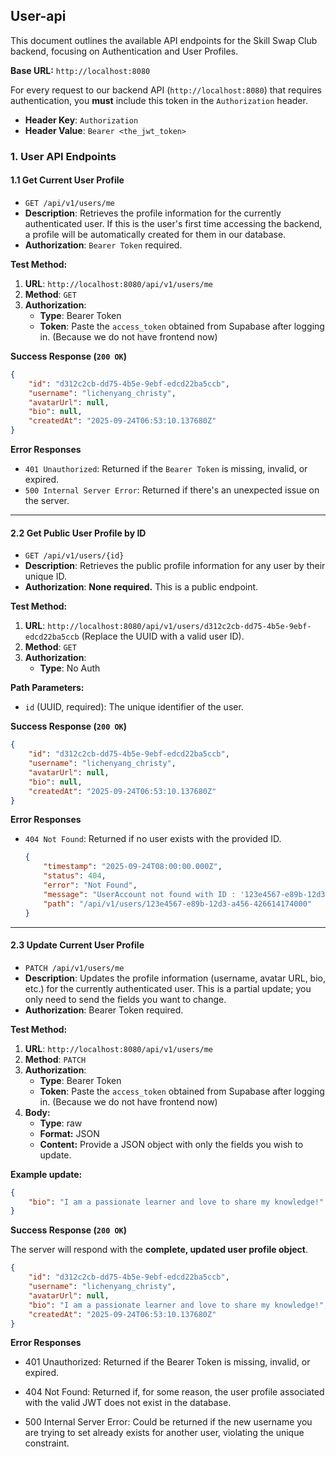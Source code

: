 ## **User-api**

This document outlines the available API endpoints for the Skill Swap Club backend, focusing on Authentication and User Profiles.

**Base URL:** `http://localhost:8080`

For every request to our backend API (`http://localhost:8080`) that requires authentication, you **must** include this token in the `Authorization` header.

*   **Header Key**: `Authorization`
*   **Header Value**: `Bearer <the_jwt_token>`

### **1. User API Endpoints**

#### **1.1 Get Current User Profile**

*   `GET /api/v1/users/me`
*   **Description**: Retrieves the profile information for the currently authenticated user. If this is the user's first time accessing the backend, a profile will be automatically created for them in our database.
*   **Authorization**: `Bearer Token` required.

**Test Method:**
1.  **URL**: `http://localhost:8080/api/v1/users/me`
2.  **Method**: `GET`
3.  **Authorization**:
    *   **Type**: Bearer Token
    *   **Token**: Paste the `access_token` obtained from Supabase after logging in. (Because we do not have frontend now)

**Success Response (`200 OK`)**

```json
{
    "id": "d312c2cb-dd75-4b5e-9ebf-edcd22ba5ccb",
    "username": "lichenyang_christy",
    "avatarUrl": null,
    "bio": null,
    "createdAt": "2025-09-24T06:53:10.137680Z"
}
```

**Error Responses**

*   `401 Unauthorized`: Returned if the `Bearer Token` is missing, invalid, or expired.
*   `500 Internal Server Error`: Returned if there's an unexpected issue on the server.

---

#### **2.2 Get Public User Profile by ID**

*   `GET /api/v1/users/{id}`
*   **Description**: Retrieves the public profile information for any user by their unique ID.
*   **Authorization**: **None required.** This is a public endpoint.

**Test Method:**
1.  **URL**: `http://localhost:8080/api/v1/users/d312c2cb-dd75-4b5e-9ebf-edcd22ba5ccb` (Replace the UUID with a valid user ID).
2.  **Method**: `GET`
3.  **Authorization**:
    *   **Type**: No Auth

**Path Parameters:**
*   `id` (UUID, required): The unique identifier of the user.

**Success Response (`200 OK`)**

```json
{
    "id": "d312c2cb-dd75-4b5e-9ebf-edcd22ba5ccb",
    "username": "lichenyang_christy",
    "avatarUrl": null,
    "bio": null,
    "createdAt": "2025-09-24T06:53:10.137680Z"
}
```

**Error Responses**

*   `404 Not Found`: Returned if no user exists with the provided ID.
    ```json
    {
        "timestamp": "2025-09-24T08:00:00.000Z",
        "status": 404,
        "error": "Not Found",
        "message": "UserAccount not found with ID : '123e4567-e89b-12d3-a456-426614174000'",
        "path": "/api/v1/users/123e4567-e89b-12d3-a456-426614174000"
    }
    ```

---

#### **2.3 Update Current User Profile**

*   `PATCH /api/v1/users/me`
*   **Description**: Updates the profile information (username, avatar URL, bio, etc.) for the currently authenticated user. This is a partial update; you only need to send the fields you want to change.
*   **Authorization**: Bearer Token required.

**Test Method:**
1.  **URL**: `http://localhost:8080/api/v1/users/me`
2.  **Method**: `PATCH`
3.  **Authorization**:
    *   **Type**: Bearer Token
    *   **Token**: Paste the `access_token` obtained from Supabase after logging in. (Because we do not have frontend now)
4.  **Body:**
    *   **Type**: raw
    *   **Format:** JSON
    *   **Content:** Provide a JSON object with only the fields you wish to update.

**Example update:**
```json
{
    "bio": "I am a passionate learner and love to share my knowledge!"
}
```

**Success Response (`200 OK`)**

The server will respond with the **complete, updated user profile object**.

```json
{
    "id": "d312c2cb-dd75-4b5e-9ebf-edcd22ba5ccb",
    "username": "lichenyang_christy",
    "avatarUrl": null,
    "bio": "I am a passionate learner and love to share my knowledge!",
    "createdAt": "2025-09-24T06:53:10.137680Z"
}
```

**Error Responses**

*   401 Unauthorized: Returned if the Bearer Token is missing, invalid, or expired.

*   404 Not Found: Returned if, for some reason, the user profile associated with the valid JWT does not exist in the database.

*   500 Internal Server Error: Could be returned if the new username you are trying to set already exists for another user, violating the unique constraint.